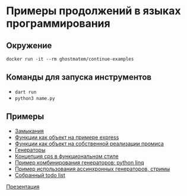 # Примеры продолжений в языках программирования

## Окружение

`docker run -it --rm ghostmatem/continue-examples`

## Команды для запуска инструментов
- `dart run`
- `python3 name.py`

## Примеры
- [Замыкания](./closures/bin/)
- [Функции как объект на примере express](./express-server/)
- [Функции как объект на собственной реализации промиса](./my-future/)
- [Генераторы](./generator_example/bin/)
- [Концепция cps в функциональном стиле](./cps-concept/example.py)
- [Пример комбинирования генераторов: python linq](./linq_example/)
- [Пример использования ассинхронных генераторов, стримы](./stream_example/lib/)
- [Собранный todo list](./todo_list_dist/)


[Презентация](https://docs.google.com/presentation/d/15xycAWEuvb0i2hUbFKPpkXpAXFCz8J6yf6knJS7raVI/edit?usp=sharing)